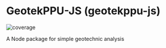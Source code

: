 # GeotekPPU-JS (geotekppu-js)
![coverage](./coverage/badge-statements.svg "Test Coverage")

A Node package for simple geotechnic analysis
